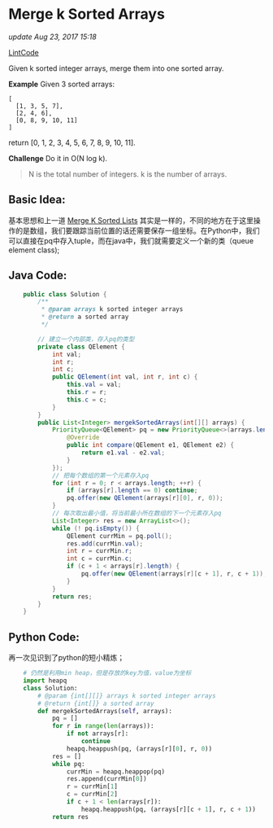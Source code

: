 # Merge k Sorted Arrays

_update Aug 23, 2017 15:18_

[LintCode](http://www.lintcode.com/en/problem/merge-k-sorted-arrays/)

Given k sorted integer arrays, merge them into one sorted array.

**Example** Given 3 sorted arrays:

```text
[
  [1, 3, 5, 7],
  [2, 4, 6],
  [0, 8, 9, 10, 11]
]
```

return \[0, 1, 2, 3, 4, 5, 6, 7, 8, 9, 10, 11\].

**Challenge**  Do it in O\(N log k\).

> N is the total number of integers. k is the number of arrays.

## Basic Idea:

基本思想和上一道 [Merge K Sorted Lists](https://will-gxz.gitbooks.io/xiaozheng_algo/content/datastructure-problems/merge-k-sorted-lists.html) 其实是一样的，不同的地方在于这里操作的是数组，我们要跟踪当前位置的话还需要保存一组坐标。在Python中，我们可以直接在pq中存入tuple，而在java中，我们就需要定义一个新的类（queue element class\);

## Java Code:

```java
    public class Solution {
        /**
         * @param arrays k sorted integer arrays
         * @return a sorted array
         */

        // 建立一个内部类，存入pq的类型
        private class QElement {
            int val;
            int r;
            int c;
            public QElement(int val, int r, int c) {
                this.val = val;
                this.r = r;
                this.c = c;
            }
        }
        public List<Integer> mergekSortedArrays(int[][] arrays) {
            PriorityQueue<QElement> pq = new PriorityQueue<>(arrays.length, new Comparator<QElement>(){
                @Override
                public int compare(QElement e1, QElement e2) {
                    return e1.val - e2.val;
                }
            });
            // 把每个数组的第一个元素存入pq
            for (int r = 0; r < arrays.length; ++r) {
                if (arrays[r].length == 0) continue;
                pq.offer(new QElement(arrays[r][0], r, 0));
            }
            // 每次取出最小值，将当前最小所在数组的下一个元素存入pq
            List<Integer> res = new ArrayList<>();
            while (! pq.isEmpty()) {
                QElement currMin = pq.poll();
                res.add(currMin.val);
                int r = currMin.r;
                int c = currMin.c;
                if (c + 1 < arrays[r].length) {
                    pq.offer(new QElement(arrays[r][c + 1], r, c + 1));
                }
            }
            return res;
        }
    }
```

## Python Code:

再一次见识到了python的短小精炼；

```python
    # 仍然是利用min heap，但是存放的key为值，value为坐标
    import heapq
    class Solution:
        # @param {int[][]} arrays k sorted integer arrays
        # @return {int[]} a sorted array
        def mergekSortedArrays(self, arrays):
            pq = []
            for r in range(len(arrays)):
                if not arrays[r]:
                    continue
                heapq.heappush(pq, (arrays[r][0], r, 0))
            res = []
            while pq:
                currMin = heapq.heappop(pq)
                res.append(currMin[0])
                r = currMin[1]
                c = currMin[2]
                if c + 1 < len(arrays[r]):
                    heapq.heappush(pq, (arrays[r][c + 1], r, c + 1))
            return res
```

